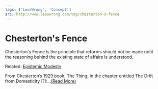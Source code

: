 ```yaml
---
tags: ['LessWrong', 'Concept']
src: http://www.lesswrong.com/tag/chesterton-s-fence
---
```


# Chesterton's Fence
Chesterton's Fence is the principle that reforms should not be made until the reasoning behind the existing state of affairs is understood. 

Related: [Epistemic Modesty](https://www.lesswrong.com/tag/epistemic-modesty)

From Chesterton’s 1929 book, The Thing, in the chapter entitled The Drift from Domesticity [1]:...[(Read More)]()

